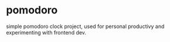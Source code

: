 # pomodoro
simple pomodoro clock project, used for personal productivy and experimenting with frontend dev.
